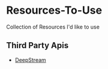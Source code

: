 # Resources-To-Use
Collection of Resources I'd like to use

## Third Party Apis
- [DeepStream](https://deepstram.io) 
